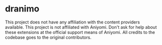 # dranimo
This project does not have any affiliation with the content providers available. This project is not affiliated with Aniyomi. Don't ask for help about these extensions at the official support means of Aniyomi.  All credits to the codebase goes to the original contributors.
